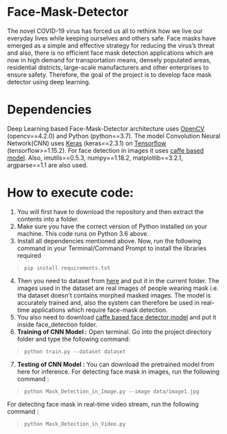 # Face-Mask-Detector
The novel COVID-19 virus has forced us all to rethink how we live our everyday lives while keeping ourselves and others safe. Face masks have emerged as a simple and effective strategy for reducing the virus’s threat and also, there is no efficient face mask detection applications which are now in high demand for transportation means, densely populated areas, residential districts, large-scale manufacturers and other enterprises to ensure safety. Therefore, the goal of the project is to develop face mask detector using deep learning.

# Dependencies
Deep Learning based Face-Mask-Detector architecture uses [OpenCV](https://opencv.org/) (opencv==4.2.0) and Python (python==3.7). The model Convolution Neural Network(CNN) uses [Keras](https://keras.io/) (keras==2.3.1) on [Tensorflow](https://www.tensorflow.org/) (tensorflow>=1.15.2). For face detection in images it uses [caffe based model](https://caffe.berkeleyvision.org/). Also, imutils==0.5.3, numpy==1.18.2, matplotlib==3.2.1, argparse==1.1 are also used.

# How to execute code:

1. You will first have to download the repository and then extract the contents into a folder.
2. Make sure you have the correct version of Python installed on your machine. This code runs on Python 3.6 above.
3. Install all dependencies mentioned above. Now, run the following command in your Terminal/Command Prompt to install the libraries required
> `pip install requirements.txt`
4. Then you need to dataset from [here](https://drive.google.com/drive/folders/1UGQP83v6gdZXefLAkef1PEjfyjUx0cpY?usp=sharing) and put it in the current folder. The images used in the dataset are real images of people wearing mask i.e. tha dataset doesn't contains morphed masked images. The model is accurately trained and, also the system can therefore be used in real-time applications which require face-mask detection.
5. You also need to download [caffe based face detector model](https://www.pyimagesearch.com/2018/02/26/face-detection-with-opencv-and-deep-learning/  ) and put it inside face_detection folder.
6. **Training of CNN Model :** Open terminal. Go into the project directory folder and type the following command:
> `python train.py --dataset dataset`
7. **Testing of CNN Model :**  You can download the pretrained model from here for inference.
For detecting face mask in images, run the following command :
> `python Mask_Detection_in_Image.py --image data/image1.jpg`

For detecting face mask in real-time video stream, run the following command :
> `python Mask_Detection_in_Video.py`
